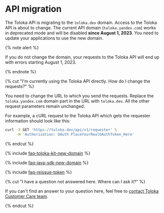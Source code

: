 # API migration

The Toloka API is migrating to the `toloka.dev` domain. Access to the Toloka API is about to change. The current API domain (`toloka.yandex.com`) works in deprecated mode and will be disabled **since August 1, 2023**. You need to update your applications to use the new domain.

{% note alert %}

If you do not change the domain, your requests to the Toloka API will end up with errors starting August 1, 2023.

{% endnote %}

{% cut "I'm currently using the Toloka API directly. How do I change the requests?" %}

You need to change the URL to which you send the requests. Replace the `toloka.yandex.com` domain part in the URL with `toloka.dev`. All the other request parameters remain unchanged.

For example, a cURL request to the Toloka API which gets the requester information should look like this:

```bash
curl -X GET 'https://toloka.dev/api/v1/requester' \
     -H 'Authorization: OAuth PlaceYourRealOAuthToken_Here'
```

{% endcut %}

{% include [faq-toloka-kit-new-domain](../guide/_includes/faq/api/toloka-kit-new-domain.md) %}

{% include [faq-java-sdk-new-domain](../guide/_includes/faq/api/java-sdk-new-domain.md) %}

{% include [faq-reissue-token](../guide/_includes/faq/api/reissue-token.md) %}

{% cut "I have a question not answered here. Where can I ask it?" %}

If you can't find an answer to your question here, feel free to [contact Toloka Customer Care team](../guide/troubleshooting/support.md).

{% endcut %}